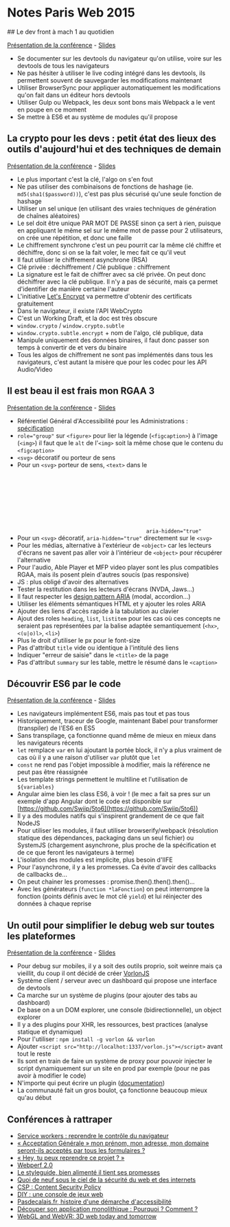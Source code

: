 # Notes Paris Web 2015

## Le dev front à mach 1 au quotidien

[Présentation de la conférence](http://www.paris-web.fr/2015/conferences/le-dev-front-a-mach-1-au-quotidien.php) - [Slides](http://tdd.github.io/parisweb-2015-talk/#/)

* Se documenter sur les devtools du navigateur qu'on utilise, voire sur les devtools de tous les navigateurs
* Ne pas hésiter à utiliser le live coding intégré dans les devtools, ils permettent souvent de sauvegarder les modifications maintenant
* Utiliser BrowserSync pour appliquer automatiquement les modifications qu'on fait dans un éditeur hors devtools
* Utiliser Gulp ou Webpack, les deux sont bons mais Webpack a le vent en poupe en ce moment
* Se mettre à ES6 et au système de modules qu'il propose

## La crypto pour les devs : petit état des lieux des outils d'aujourd'hui et des techniques de demain

[Présentation de la conférence](http://www.paris-web.fr/2015/conferences/la-crypto-pour-les-devs-petit-etat-des-lieux-des-outils-daujourdhui-et-des-techniques-de-demain.php) - [Slides](http://talks.m4dz.net/crypto-pour-les-devs/#/)

* Le plus important c'est la clé, l'algo on s'en fout
* Ne pas utiliser des combinaisons de fonctions de hashage (ie. `md5(sha1($password))`), c'est pas plus sécurisé qu'une seule fonction de hashage
* Utiliser un sel unique (en utilisant des vraies techniques de génération de chaînes aléatoires)
* Le sel doit être unique PAR MOT DE PASSE sinon ça sert à rien, puisque en appliquant le même sel sur le même mot de passe pour 2 utilisateurs, on crée une répétition, et donc une faille
* Le chiffrement synchrone c'est un peu pourrit car la même clé chiffre et déchiffre, donc si on se la fait voler, le mec fait ce qu'il veut
* Il faut utiliser le chiffrement asynchrone (RSA)
* Clé privée : déchiffrement / Clé publique : chiffrement
* La signature est le fait de chiffrer avec sa clé privée. On peut donc déchiffrer avec la clé publique. Il n'y a pas de sécurité, mais ça permet d'identifier de manière certaine l'auteur
* L'initiative [Let's Encrypt](https://letsencrypt.org/) va permettre d'obtenir des certificats gratuitement
* Dans le navigateur, il existe l'API WebCrypto
* C'est un Working Draft, et la doc est très obscure
* `window.crypto` / `window.crypto.subtle`
* `window.crypto.subtle.encrypt` + nom de l'algo, clé publique, data
* Manipule uniquement des données binaires, il faut donc passer son temps à convertir de et vers du binaire
* Tous les algos de chiffrement ne sont pas implémentés dans tous les navigateurs, c'est autant la misère que pour les codec pour les API Audio/Video

## Il est beau il est frais mon RGAA 3

[Présentation de la conférence](http://www.paris-web.fr/2015/conferences/il-est-beau-il-est-frais-mon-rgaa-3.php) - [Slides](#)

* Référentiel Général d'Accessibilité pour les Administrations : [spécification](https://references.modernisation.gouv.fr/rgaa-3-0)
* `role="group"` sur `<figure>` pour lier la légende (`<figcaption>`) à l'image (`<img>`) il faut que le `alt` de l'`<img>` soit la même chose que le contenu du `<figcaption>`
* `<svg>` décoratif ou porteur de sens
* Pour un `<svg>` porteur de sens, `<text>` dans le <svg> avec une opacity à 0. Les autres éléments en `aria-hidden="true"`
* Pour un `<svg>` décoratif, `aria-hidden="true"` directement sur le `<svg>`
* Pour les médias, alternative à l'extérieur de `<object>` car les lecteurs d'écrans ne savent pas aller voir à l'intérieur de `<object>` pour récupérer l'alternative
* Pour l'audio, Able Player et MFP video player sont les plus compatibles RGAA, mais ils posent plein d'autres soucis (pas responsive)
* JS : plus obligé d'avoir des alternatives
* Tester la restitution dans les lecteurs d'écrans (NVDA, Jaws...)
* Il faut respecter les [design pattern ARIA](http://www.w3.org/TR/wai-aria-practices/) (modal, accordion...)
* Utiliser les éléments sémantiques HTML et y ajouter les roles ARIA
* Ajouter des liens d'accès rapide à la tabulation au clavier
* Ajout des roles `heading`, `list`, `listitem` pour les cas où ces concepts ne seraient pas représentées par la balise adaptée semantiquement (`<hx>`, `<(u|o)l>`, `<li>`)
* Plus le droit d'utiliser le px pour le font-size
* Pas d'attribut `title` vide ou identique à l'intitulé des liens
* Indiquer "erreur de saisie" dans le `<title>` de la page
* Pas d'attribut `summary` sur les table, mettre le résumé dans le `<caption>`

## Découvrir ES6 par le code

[Présentation de la conférence](http://www.paris-web.fr/2015/conferences/decouvrir-es6-par-le-code.php) - [Slides](http://swiip.github.io/5to6/#/)

* Les navigateurs implémentent ES6, mais pas tout et pas tous
* Historiquement, traceur de Google, maintenant Babel pour transformer (transpiler) de l'ES6 en ES5
* Sans transpilage, ça fonctionne quand même de mieux en mieux dans les navigateurs récents
* `let` remplace `var` en lui ajoutant la portée block, il n'y a plus vraiment de cas où il y a une raison d'utiliser `var` plutôt que `let`
* `const` ne rend pas l'objet impossible à modifier, mais la référence ne peut pas être réassignée
* Les template strings permettent le multiline et l'utilisation de `${variables}`
* Angular aime bien les class ES6, à voir ! (le mec a fait sa pres sur un exemple d'app Angular dont le code est disponible sur [https://github.com/Swiip/5to6](https://github.com/Swiip/5to6))
* Il y a des modules natifs qui s'inspirent grandement de ce que fait NodeJS
* Pour utiliser les modules, il faut utiliser browserify/webpack (résolution statique des dépendances, packaging dans un seul fichier) ou SystemJS (chargement asynchrone, plus proche de la spécification et de ce que feront les navigateurs à terme)
* L'isolation des modules est implicite, plus besoin d'IIFE
* Pour l'asynchrone, il y a les promesses. Ca évite d'avoir des callbacks de callbacks de...
* On peut chainer les promesses : promise.then().then().then()...
* Avec les générateurs (`function *laFonction`) on peut interrompre la fonction (points définis avec le mot clé `yield`) et lui réinjecter des données à chaque reprise

## Un outil pour simplifier le debug web sur toutes les plateformes

[Présentation de la conférence](http://www.paris-web.fr/2015/conferences/conf-sponsor-2-1.php) - [Slides](#)

* Pour debug sur mobiles, il y a soit des outils proprio, soit weinre mais ça vieillit, du coup il ont décidé de créer [VorlonJS](http://vorlonjs.io/)
* Système client / serveur avec un dashboard qui propose une interface de devtools
* Ca marche sur un système de plugins (pour ajouter des tabs au dashboard)
* De base on a un DOM explorer, une console (bidirectionnelle), un object explorer
* Il y a des plugins pour XHR, les ressources, best practices (analyse statique et dynamique)
* Pour l'utiliser : `npm install -g vorlon && vorlon`
* Ajouter `<script src="http://localhot:1337/vorlon.js"></script>` avant tout le reste
* Ils sont en train de faire un système de proxy pour pouvoir injecter le script dynamiquement sur un site en prod par exemple (pour ne pas avoir à modifier le code)
* N'importe qui peut écrire un plugin ([documentation](http://vorlonjs.io/documentation/#creating-plugins))
* La communauté fait un gros boulot, ça fonctionne beaucoup mieux qu'au début

## Conférences à rattraper

* [Service workers : reprendre le contrôle du navigateur](http://www.paris-web.fr/2015/conferences/service-workers-reprendre-le-controle-du-navigateur.php)
* [« Acceptation Générale » mon prénom, mon adresse, mon domaine seront-ils acceptés par tous les formulaires ?](http://www.paris-web.fr/2015/conferences/acceptation-generale-mon-prenom-mon-adresse-mon-domaine-seront-ils-acceptes-par-tous-les-formulaires.php)
* [« Hey, tu peux reprendre ce projet ? »](http://www.paris-web.fr/2015/conferences/-hey-tu-peux-reprendre-ce-projet.php)
* [Webperf 2.0](http://www.paris-web.fr/2015/conferences/webperf-20.php)
* [Le styleguide, bien alimenté il tient ses promesses](http://www.paris-web.fr/2015/conferences/le-styleguide-bien-alimente-il-tient-ses-promesses.php)
* [Quoi de neuf sous le ciel de la sécurité du web et des internets](http://www.paris-web.fr/2015/conferences/quoi-de-neuf-sous-le-ciel-de-la-securite-du-web-et-des-internets.php)
* [CSP : Content Security Policy](http://www.paris-web.fr/2015/conferences/csp-content-security-policy.php)
* [DIY : une console de jeux web](http://www.paris-web.fr/2015/conferences/diy-une-console-de-jeux-web.php)
* [Pasdecalais.fr, histoire d'une démarche d'accessibilité](http://www.paris-web.fr/2015/conferences/pasdecalaisfr-histoire-dune-demarche-daccessibilite.php)
* [Découper son application monolithique : Pourquoi ? Comment ?](http://www.paris-web.fr/2015/conferences/decouper-son-application-monolithique-pourquoi-comment.php)
* [WebGL and WebVR: 3D web today and tomorrow](http://www.paris-web.fr/2015/conferences/webgl-and-webvr-3d-web-today-and-tomorrow.php)
